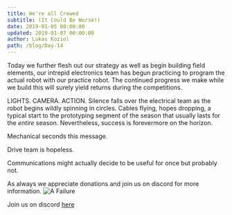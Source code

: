 ```yaml
---
title: We're all Crewed
subtitle: (It Could Be Worse!)
date: 2019-01-05 00:00:00
updated: 2019-01-07 00:00:00
author: Lukas Koziol
path: /blog/Day-14
---
```

Today we further flesh out our strategy as well as begin building field elements, our intrepid electronics team has begun practicing to program the actual robot with our practice robot. The continued progress we make while we build this will surely yield returns during the competitions.

LIGHTS. CAMERA. ACTION. Silence falls over the electrical team as the robot begins wildly spinning in circles. Cables flying, hopes dropping, a typical start to the prototyping segment of the season that usually lasts for the *entire* season. Nevertheless, success is forevermore on the horizon.

Mechanical seconds this message.

Drive team is hopeless.

Communications might actually decide to be useful for once but probably not.

As always we appreciate donations and join us on discord for more information.
![A Failure](/images/cameron.jpg)



Join us on discord <a href="https://discordapp.com/invite/RshDdxa">here</a>
